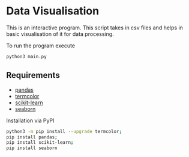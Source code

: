 # Data Visualisation
This is an interactive program.
This script takes in csv files and helps in basic visualisation of it for data processing. 


To run the program execute
```bash
python3 main.py
```

## Requirements

- [pandas](https://pypi.org/project/pandas/)
- [termcolor](https://pypi.org/project/termcolor/)
- [scikit-learn](https://pypi.org/project/sklearn/)
- [seaborn](https://pypi.org/project/seaborn/)


Installation via PyPI
```bash
python3 -m pip install --upgrade termcolor; 
pip install pandas;
pip install scikit-learn;
pip install seaborn
```

